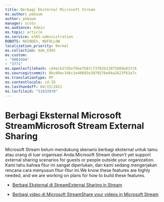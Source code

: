 ```yaml
---
title: Berbagi Eksternal Microsoft Stream
ms.author: pebaum
author: pebaum
manager: scotv
ms.audience: Admin
ms.topic: article
ms.service: o365-administration
ROBOTS: NOINDEX, NOFOLLOW
localization_priority: Normal
ms.collection: Adm_O365
ms.custom:
- "9001694"
- "3771"
ms.openlocfilehash: cd4ecb27d5ef6befb87c73f02b23975089e837c6
ms.sourcegitcommit: 8bc60ec34bc1e40685e3976576e04a2623f63a7c
ms.translationtype: MT
ms.contentlocale: id-ID
ms.lasthandoff: 04/15/2021
ms.locfileid: "51833978"
---
```

# <a name="microsoft-stream-external-sharing"></a><span data-ttu-id="02741-102">Berbagi Eksternal Microsoft Stream</span><span class="sxs-lookup"><span data-stu-id="02741-102">Microsoft Stream External Sharing</span></span>

<span data-ttu-id="02741-103">Microsoft Stream belum mendukung skenario berbagi eksternal untuk tamu atau orang di luar organisasi Anda.</span><span class="sxs-lookup"><span data-stu-id="02741-103">Microsoft Stream doesn't yet support external sharing scenarios for guests or people outside your organization.</span></span> <span data-ttu-id="02741-104">Kami tahu bahwa fitur ini sangat diperlukan, dan kami sedang mengerjakan rencana cara menyusun fitur-fitur ini.</span><span class="sxs-lookup"><span data-stu-id="02741-104">We know these features are highly needed, and we are working on plans for how to build these features.</span></span>

- [<span data-ttu-id="02741-105">Berbagi Eksternal di Stream</span><span class="sxs-lookup"><span data-stu-id="02741-105">External Sharing in Stream</span></span>](https://docs.microsoft.com/stream/portal-share-video#external-sharing)

- [<span data-ttu-id="02741-106">Berbagi video di Microsoft Stream</span><span class="sxs-lookup"><span data-stu-id="02741-106">Share your videos in Microsoft Stream</span></span>](https://docs.microsoft.com/stream/portal-share-video)

